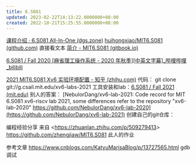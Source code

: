 ```yaml
---
title: 6.S081
updated: 2023-02-22T14:13:22.0000000+08:00
created: 2022-10-21T15:25:55.0000000+08:00
---
```


[课程介绍 · 6.S081 All-In-One (dgs.zone)](http://xv6.dgs.zone/)
[huihongxiao/MIT6.S081 (github.com)](https://github.com/huihongxiao/MIT6.S081) 直接看文本
[简介 - MIT6.S081 (gitbook.io)](https://mit-public-courses-cn-translatio.gitbook.io/mit6-s081/)

[6.S081 / Fall 2020 \[麻省理工操作系统 - 2020 年秋季\]\[中英文字幕\]\_哔哩哔哩_bilibili](https://www.bilibili.com/video/BV19k4y1C7kA/?vd_source=a66a84263dda5051b3a04b37fb981af3)

[2021 MIT6.S081 Xv6 实验环境配置 - 知乎 (zhihu.com)](https://zhuanlan.zhihu.com/p/428502480)
代码：
git clone git://g.csail.mit.edu/xv6-labs-2021
工具安装和lab：[6.S081 / Fall 2021 (mit.edu)](https://pdos.csail.mit.edu/6.S081/2021/tools.html)
别人的答案：
[NebulorDang/xv6-lab-2021: Code record for MIT 6.S081 xv6-riscv lab 2021, some differences refer to the repository "xv6-lab-2020" https://github.com/NebulorDang/xv6-lab-2020](https://github.com/NebulorDang/xv6-lab-2021)
创建自己的git仓库：

编程经验分享
来自 \<<https://zhuanlan.zhihu.com/p/509279413>\>
<https://github.com/zhengjiaw/MIT6.S081> 此人的作业

参考文章
<https://www.cnblogs.com/KatyuMarisaBlog/p/13727565.html> gdb调试

